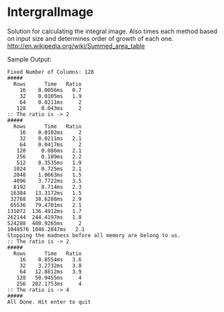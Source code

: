 IntergralImage
==============

Solution for calculating the integral image. Also times each method based on input size and determines order of growth of each one. http://en.wikipedia.org/wiki/Summed_area_table

Sample Output:

```
Fixed Number of Columns: 128
#####
  Rows      Time   Ratio
    16    0.0056ms   0.7
    32    0.0105ms   1.9
    64    0.0211ms     2
   128     0.043ms     2
:: The ratio is -> 2
#####
  Rows      Time   Ratio
    16    0.0102ms     2
    32    0.0211ms   2.1
    64    0.0417ms     2
   128     0.086ms   2.1
   256     0.189ms   2.2
   512    0.3535ms   1.9
  1024     0.725ms   2.1
  2048    1.0663ms   1.5
  4096    3.7722ms   3.5
  8192     8.714ms   2.3
 16384   13.3172ms   1.5
 32768   38.6288ms   2.9
 65536   79.4701ms   2.1
131072  136.4912ms   1.7
262144  244.4197ms   1.8
524288  488.9265ms     2
1048576 1046.2847ms   2.1
Stopping the madness before all memory are belong to us.
:: The ratio is -> 2
#####
  Rows      Time   Ratio
    16    0.8554ms   3.6
    32    3.2732ms   3.8
    64   12.8812ms   3.9
   128   50.9455ms     4
   256  202.1753ms     4
:: The ratio is -> 4
#####
All Done. Hit enter to quit
```
